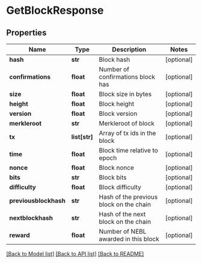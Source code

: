 # GetBlockResponse

## Properties
Name | Type | Description | Notes
------------ | ------------- | ------------- | -------------
**hash** | **str** | Block hash | [optional] 
**confirmations** | **float** | Number of confirmations block has | [optional] 
**size** | **float** | Block size in bytes | [optional] 
**height** | **float** | Block height | [optional] 
**version** | **float** | Block version | [optional] 
**merkleroot** | **str** | Merkleroot of block | [optional] 
**tx** | **list[str]** | Array of tx ids in the block | [optional] 
**time** | **float** | Block time relative to epoch | [optional] 
**nonce** | **float** | Block nonce | [optional] 
**bits** | **str** | Block bits | [optional] 
**difficulty** | **float** | Block difficulty | [optional] 
**previousblockhash** | **str** | Hash of the previous block on the chain | [optional] 
**nextblockhash** | **str** | Hash of the next block on the chain | [optional] 
**reward** | **float** | Number of NEBL awarded in this block | [optional] 

[[Back to Model list]](../README.md#documentation-for-models) [[Back to API list]](../README.md#documentation-for-api-endpoints) [[Back to README]](../README.md)


